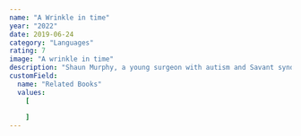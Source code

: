 ```yaml
---
name: "A Wrinkle in time"
year: "2022"
date: 2019-06-24
category: "Languages"
rating: 7
image: "A wrinkle in time"
description: "Shaun Murphy, a young surgeon with autism and Savant syndrome, is recruited into the surgical unit of a prestigious hospital."
customField:
  name: "Related Books"
  values:
    [
      
    ]
---
```


